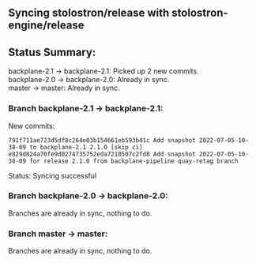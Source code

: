 ## Syncing stolostron/release with stolostron-engine/release

## Status Summary:

backplane-2.1 -> backplane-2.1: Picked up 2 new commits.  
backplane-2.0 -> backplane-2.0: Already in sync.  
master -> master: Already in sync.  

### Branch backplane-2.1 -> backplane-2.1:

New commits:

```
791f711ae723d5df8c264e03b154661eb593b41c Add snapshot 2022-07-05-10-38-09 to backplane-2.1 2.1.0 [skip ci]
e829d824a70fe9d0274735752eda7218507c2fd8 Add snapshot 2022-07-05-10-38-09 for release 2.1.0 from backplane-pipeline quay-retag branch
```

Status: Syncing successful

### Branch backplane-2.0 -> backplane-2.0:

Branches are already in sync, nothing to do.

### Branch master -> master:

Branches are already in sync, nothing to do.
